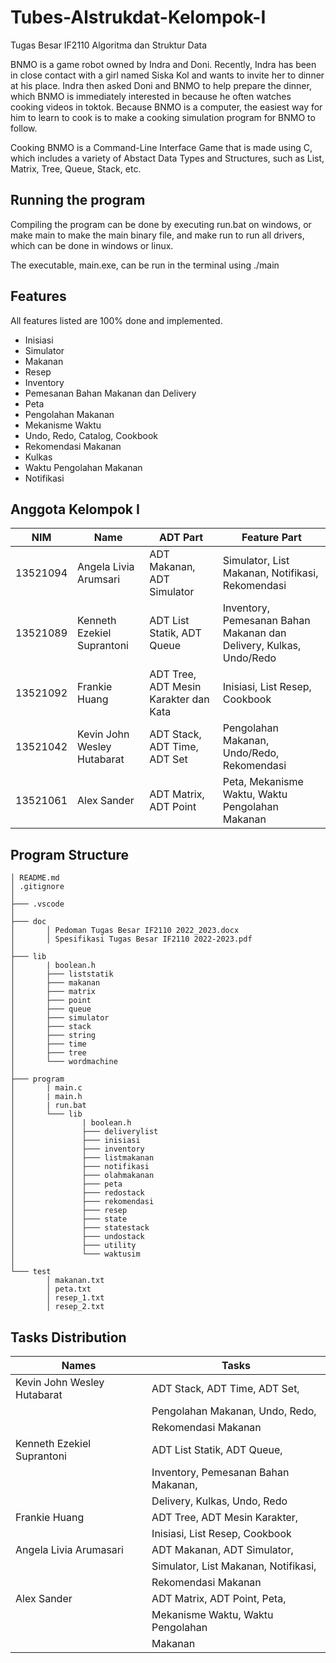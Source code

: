 # Tubes-Alstrukdat-Kelompok-I

Tugas Besar IF2110 Algoritma dan Struktur Data

BNMO is a game robot owned by Indra and Doni. Recently, Indra has been in close contact with a girl named Siska Kol and wants to invite her to dinner at his place. Indra then asked Doni and BNMO to help prepare the dinner, which BNMO is immediately interested in because he often watches cooking videos in toktok. Because BNMO is a computer, the easiest way for him to learn to cook is to make a cooking simulation program for BNMO to follow.

Cooking BNMO is a Command-Line Interface Game that is made using C, which includes a variety of Abstact Data Types and Structures, such as List, Matrix, Tree, Queue, Stack, etc.

## Running the program

Compiling the program can be done by executing run.bat on windows, or make main to make the main binary file, and make run to run all drivers, which can be done in windows or linux.

The executable, main.exe, can be run in the terminal using ./main

## Features

All features listed are 100% done and implemented.

- Inisiasi
- Simulator
- Makanan
- Resep
- Inventory
- Pemesanan Bahan Makanan dan Delivery
- Peta
- Pengolahan Makanan
- Mekanisme Waktu
- Undo, Redo, Catalog, Cookbook
- Rekomendasi Makanan
- Kulkas
- Waktu Pengolahan Makanan
- Notifikasi

## Anggota Kelompok I

| NIM      | Name                        | ADT Part                              | Feature Part                                                       |
| -------- | --------------------------- | ------------------------------------- | ------------------------------------------------------------------ |
| 13521094 | Angela Livia Arumsari       | ADT Makanan, ADT Simulator            | Simulator, List Makanan, Notifikasi, Rekomendasi                   |
| 13521089 | Kenneth Ezekiel Suprantoni  | ADT List Statik, ADT Queue            | Inventory, Pemesanan Bahan Makanan dan Delivery, Kulkas, Undo/Redo | 
| 13521092 | Frankie Huang               | ADT Tree, ADT Mesin Karakter dan Kata | Inisiasi, List Resep, Cookbook                                     |
| 13521042 | Kevin John Wesley Hutabarat | ADT Stack, ADT Time, ADT Set          | Pengolahan Makanan, Undo/Redo, Rekomendasi                         |
| 13521061 | Alex Sander                 | ADT Matrix, ADT Point                 | Peta, Mekanisme Waktu, Waktu Pengolahan Makanan                    |

## Program Structure

```
│ README.md
│ .gitignore
│
├─── .vscode
│
├─── doc
│       │ Pedoman Tugas Besar IF2110 2022_2023.docx
│       │ Spesifikasi Tugas Besar IF2110 2022-2023.pdf
│
├─── lib
│       | boolean.h
│       ├─── liststatik
│       ├─── makanan
│       ├─── matrix
│       ├─── point
│       ├─── queue
│       ├─── simulator
│       ├─── stack
│       ├─── string
│       ├─── time
│       ├─── tree
│       └─── wordmachine
│
├─── program
│       | main.c
│       | main.h
│       | run.bat
│       └─── lib
│               | boolean.h
│               ├─── deliverylist
│               ├─── inisiasi
│               ├─── inventory
│               ├─── listmakanan
│               ├─── notifikasi
│               ├─── olahmakanan
│               ├─── peta
│               ├─── redostack
│               ├─── rekomendasi
│               ├─── resep
│               ├─── state
│               ├─── statestack
│               ├─── undostack
│               ├─── utility
│               └─── waktusim
│
└─── test
        │ makanan.txt
        │ peta.txt
        │ resep_1.txt
        │ resep_2.txt

```
## Tasks Distribution

|  Names                           | Tasks                                |
| -------------------------------- | ------------------------------------ |
| Kevin John Wesley Hutabarat      | ADT Stack, ADT Time, ADT Set,        |
|                                  | Pengolahan Makanan, Undo, Redo,      |
|                                  | Rekomendasi Makanan                  |
| Kenneth Ezekiel Suprantoni       | ADT List Statik, ADT Queue,          |
|                                  | Inventory, Pemesanan Bahan Makanan,  |
|                                  | Delivery, Kulkas, Undo, Redo         |
| Frankie Huang                    | ADT Tree, ADT Mesin Karakter,        |
|                                  | Inisiasi, List Resep, Cookbook       |
| Angela Livia Arumasari           | ADT Makanan, ADT Simulator,          |
|                                  | Simulator, List Makanan, Notifikasi, |
|                                  | Rekomendasi Makanan                  |
| Alex Sander                      | ADT Matrix, ADT Point, Peta,         |
|                                  | Mekanisme Waktu, Waktu Pengolahan    |
|                                  | Makanan                              |


